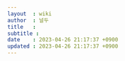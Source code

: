```yaml
---
layout  : wiki
author  : 널두
title   : 
subtitle : 
date    : 2023-04-26 21:17:37 +0900
updated : 2023-04-26 21:17:37 +0900
---
```


## 
